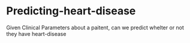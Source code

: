 # Predicting-heart-disease
Given Clinical Parameters about a paitent, can we predict whelter or not they have heart-disease
